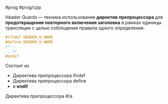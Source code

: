 #prog #prog/cpp 

Header Quards — техника использования **директив препроцессора** для **предотвращения повторного включения заголовка** в рамках единицы трансляции с целью соблюдения правила одного определения.

```c++
#ifndef HEADER_H_NAME
#define HEADER_H_NAME
/*...
...*/
#endif
```

Состоит из 
- Директива препроцессора ifndef
- Директива препроцессора define
- и **endif**

Директива препроцессора #/a
